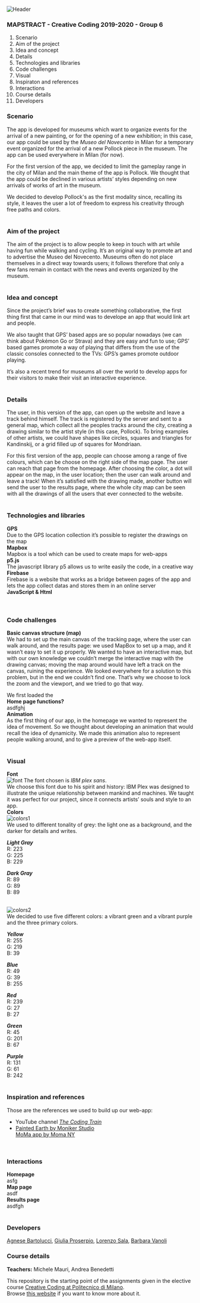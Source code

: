 ![Header](assets/header.png)
### MAPSTRACT - Creative Coding 2019-2020 - Group 6

<ol>
  <li> Scenario </li>
  <li> Aim of the project </li>
  <li> Idea and concept </li>
  <li> Details </li>
  <li> Technologies and libraries </li>
  <li> Code challenges </li>
  <li> Visual </li>
  <li> Inspiraton and references </li>
  <li> Interactions </li>
  <li> Course details </li>
  <li> Developers </li>
</ol>

  ### Scenario
  The app is developed for museums which want to organize events for the arrival of a new painting, or for the opening of a new exhibition; in this case, our app could be used by the *Museo del Novecento* in Milan for a temporary event organized for the arrival of a new Pollock piece in the museum. The app can be used everywhere in Milan (for now). 

For the first version of the app, we decided to limit the gameplay range in the city of Milan and the main theme of the app is Pollock. 
We thought that the app could be declined in various artists’ styles depending on new arrivals of works of art in the museum.

We decided to develop Pollock's as the first modality since, recalling its style, it leaves the user a lot of freedom to express his creativity through free paths and colors. 
</br>
</br>
### Aim of the project
The aim of the project is to allow people to keep in touch with art while having fun while walking and cycling. It’s an original way to promote art and to advertise the Museo del Novecento. Museums often do not place themselves in a direct way towards users; it follows therefore that only a few fans remain in contact with the news and events organized by the museum. 
</br>
</br>
### Idea and concept
Since the project’s brief was to create something collaborative, the first thing first that came in our mind was to develope an app that would link art and people. 

We also taught that GPS’ based apps are so popular nowadays (we can think about Pokémon Go or Strava) and they are easy and fun to use; GPS’ based games promote a way of playing that differs from the use of the classic consoles connected to the TVs: GPS’s games promote outdoor playing.

It’s also a recent trend for museums all over the world to develop apps for their visitors to make their visit an interactive experience. 
</br>
</br>
### Details
The user, in this version of the app, can open up the website and leave a track behind himself. The track is registered by the server and sent to a general map, which collect all the peoples tracks around the city, creating a drawing similar to the artist style (in this case, Pollock). To bring examples of other artists, we could have shapes like circles, squares and triangles for Kandinskij, or a grid filled up of squares for Mondriaan.

For this first version of the app, people can choose among a range of five colours, which can be choose on the right side of the map page. The user can reach that page from the homepage. After choosing the color, a dot will appear on the map, in the user location; then the user can walk around and leave a track! When it’s satisfied with the drawing made, another button will send the user to the results page, where the whole city map can be seen with all the drawings of all the users that ever connected to the website.
</br>
</br>
### Technologies and libraries
**GPS**</br>
Due to the GPS location collection it’s possible to register the drawings on the map</br>
**Mapbox**</br>
Mapbox is a tool which can be used to create maps for web-apps </br>
**p5.js**</br>
The javascript library p5 allows us to write easily the code, in a creative way</br>
**Firebase**</br>
Firebase is a website that works as a bridge between pages of the app and lets the app collect datas and stores them in an online server</br>
**JavaScript & Html**</br>
</br>
</br>
### Code challenges
**Basic canvas structure (map)**</br>
We had to set up the main canvas of the tracking page, where the user can walk around, and the results page: we used MapBox to set up a map, and it wasn’t easy to set it up properly. We wanted to have an interactive map, but with our own knowledge we couldn’t merge the interactive map with the drawing canvas; moving the map around would have left a track on the canvas, ruining the experience. We looked everywhere for a solution to this problem, but in the end we couldn’t find one. That’s why we choose to lock the zoom and the viewport, and we tried to go that way.

We first loaded the
</br>
**Home page functions?**</br>
asdfghj
</br>
**Animation**</br>
As the first thing of our app, in the homepage we wanted to represent the idea of movement. So we thought about developing an animation that would recall the idea of dynamicity. We made this animation also to represent people walking around, and to give a preview of the web-app itself.
</br>
</br>
### Visual
**Font**</br>
![font](assets/font.png)
The font chosen is *IBM plex sans*. </br>
We choose this font due to his spirit and history: IBM Plex was designed to illustrate the unique relationship between mankind and machines. We taught it was perfect for our project, since it connects artists’ souls and style to an app.
</br>
**Colors**</br>
![colors1](assets/colors1.png)</br>
We used to different tonality of grey: the light one as a background, and the darker for details and writes.</br>

***Light Gray***</br>
R: 223 </br>
G: 225 </br>
B: 229 </br>

***Dark Gray***</br>
R: 89 </br>
G: 89 </br>
B: 89</br>
</br>

![colors2](assets/colors2.png)</br>
We decided to use five different colors: a vibrant green and a vibrant purple and the three primary colors. </br>

***Yellow***</br>
R: 255 </br>
G: 219 </br>
B: 39 </br>

***Blue***</br>
R: 49 </br>
G: 39 </br>
B: 255 </br>

***Red***</br>
R: 239 </br>
G: 27 </br>
B: 27 </br>

***Green***</br>
R: 45 </br>
G: 201 </br>
B: 67 </br>

***Purple***</br>
R: 131 </br>
G: 61 </br>
B: 242 </br>
</br>
### Inspiration and references</br>
Those are the references we used to build up our web-app:
- YouTube channel *[The Coding Train](https://www.youtube.com/channel/UCvjgXvBlbQiydffZU7m1_aw/)*</br>
- [Painted Earth by Moniker Studio](https://studiomoniker.com/projects/painted-earth)</br>
 [MoMa app by Moma NY](https://apps.apple.com/us/app/moma/id383990455)
</br>

### Interactions</br>
**Homepage**</br>
asfg</br>
**Map page**</br>
asdf</br>
**Results page**</br>
asdfgh</br>
</br>
### Developers</br>
[Agnese Bartolucci](), [Giulia Proserpio](), [Lorenzo Sala](), [Barbara Vanoli]()

### Course details</br>
**Teachers:** Michele Mauri, Andrea Benedetti

This repository is the starting point of the assignments given in the elective course [Creative Coding at Politecnico di Milano](https://www11.ceda.polimi.it/schedaincarico/schedaincarico/controller/scheda_pubblica/SchedaPublic.do?&evn_default=evento&c_classe=696598&__pj0=0&__pj1=3ed8420c42c849845b5caa3de626e8fc).</br>
Browse [this website](https://drawwithcode.github.io/) if you want to know more about it.

